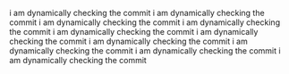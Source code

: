 i am dynamically checking the commit
i am dynamically checking the commit
i am dynamically checking the commit
i am dynamically checking the commit
i am dynamically checking the commit
i am dynamically checking the commit
i am dynamically checking the commit
i am dynamically checking the commit
i am dynamically checking the commit
i am dynamically checking the commit

